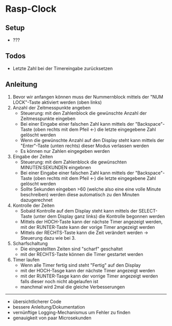 Rasp-Clock
==========

Setup
-----
* ???


Todos
------
* Letzte Zahl bei der Timereingabe zurücksetzen

Anleitung
---------

1. Bevor wir anfangen können muss der Nummernblock mittels der "NUM LOCK"-Taste aktiviert werden (oben links)
2. Anzahl der Zeitmesspunkte angeben
    * Steuerung: mit den Zahlenblock die gewünschte Anzahl der Zeitmesspunkte eingeben
    * Bei einer Eingabe einer falschen Zahl kann mittels der "Backspace"-Taste (oben rechts mit dem Pfeil <-) die letzte eingegebene Zahl gelöscht werden
    * Wenn die gewünschte Anzahl auf den Display steht kann mittels der "Enter"-Taste (unten rechts) dieser Modus verlassen werden
    * Es können nur Zahlen eingegeben werden
3. Eingabe der Zeiten
    * Steuerung: mit dem Zahlenblock die gewünschten MINUTEN:SEKUNDEN eingebnen
    * Bei einer Eingabe einer falschen Zahl kann mittels der "Backspace"-Taste (oben rechts mit dem Pfeil <-) die letzte eingegebene Zahl gelöscht werden
    * Sollte Sekunden eingeben >60 (welche also eine eine volle Minute beschreiben) werden diese automatisch zu den Minuten dazugerechnet
4. Kontrolle der Zeiten
    * Sobald Kontrolle auf dem Display steht kann mittels der SELECT-Taste (unter dem Display ganz links) die Kontrolle begonnen werden
    * Mittels der HOCH-Taste kann der nächste Timer angezeigt werden, mit der RUNTER-Taste kann der vorige Timer angezeigt werden
    * Mittels der RECHTS-Taste kann die Zeit verändert werden -> Steuerung dazu wie bei 3.
5. Scharfschaltung
    * Die eingestellten Zeiten sind "scharf" geschaltet
    * mit der RECHTS-Taste können die Timer gestartet werden
6. Timer laufen
    * Wenn alle Timer fertig sind steht "Fertig" auf den Display
    * mit der HOCH-Tasge kann der nächste Timer angezeigt werden
    * mit der RUNTER-Tasge kann der vorrige Timer angezeigt werden falls dieser noch nicht abgelaufen ist
    * manchmal wird 2mal die gleiche 
Verbesserungen
--------------
* übersichtlicherer Code
* bessere Anleitung/Dokumentation
* vernünftige Logging-Mechanismus um Fehler zu finden
* genauigkeit von paar Microsekunden